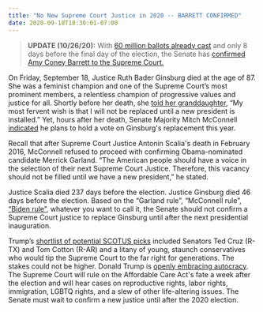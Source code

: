 ```yaml
---
title: "No New Supreme Court Justice in 2020 -- BARRETT CONFIRMED"
date: 2020-09-18T18:30:01-07:00
---
```

>**UPDATE (10/26/20):** With [60 million ballots already cast](https://www.cnn.com/politics/live-news/us-election-news-10-26-2020/h_81895e69f852e7de3317d56d421a8abe) and only 8 days before the final day of the election, the Senate has [confirmed Amy Coney Barrett to the Supreme Court.](https://www.washingtonpost.com/politics/courts_law/senate-court-barrett-trump/2020/10/26/df76c07e-1789-11eb-befb-8864259bd2d8_story.html) 

On Friday, September 18, Justice Ruth Bader Ginsburg died at the age of 87. She was a feminist champion and one of the Supreme Court’s most prominent members, a relentless champion of progressive values and justice for all. Shortly before her death, she [told her granddaughter](https://www.npr.org/2020/09/18/100306972/justice-ruth-bader-ginsburg-champion-of-gender-equality-dies-at-87), “My most fervent wish is that I will not be replaced until a new president is installed.” Yet, hours after her death, Senate Majority Mitch McConnell [indicated](https://www.npr.org/sections/death-of-ruth-bader-ginsburg/2020/09/18/914650878/mcconnell-trumps-nominee-to-replace-ginsburg-will-receive-a-vote-in-the-senate?utm_source=dlvr.it&utm_medium=twitter) he plans to hold a vote on Ginsburg's replacement this year. 

Recall that after Supreme Court Justice Antonin Scalia's death in February 2016, McConnell refused to proceed with confirming Obama-nominated candidate Merrick Garland. “The American people should have a voice in the selection of their next Supreme Court Justice. Therefore, this vacancy should not be filled until we have a new president,” he stated. 

Justice Scalia died 237 days before the election. Justice Ginsburg died 46 days before the election. Based on the “Garland rule”, “McConnell rule”, [“Biden rule”](https://www.washingtonpost.com/politics/joe-biden-in-1992-no-nominations-to-the-supreme-court-in-an-election-year/2016/02/22/ea8cde5a-d9b1-11e5-925f-1d10062cc82d_story.html), whatever you want to call it, the Senate should not confirm a Supreme Court justice to replace Ginsburg until after the next presidential inauguration.

Trump’s [shortlist of potential SCOTUS picks](https://www.scotusblog.com/2020/09/trump-releases-new-list-of-potential-supreme-court-nominees/) included Senators Ted Cruz (R-TX) and Tom Cotton (R-AR) and a litany of young, staunch conservatives who would tip the Supreme Court to the far right for generations. The stakes could not be higher. Donald Trump is [openly embracing autocracy](https://www.npr.org/sections/death-of-ruth-bader-ginsburg/2020/09/18/914650878/mcconnell-trumps-nominee-to-replace-ginsburg-will-receive-a-vote-in-the-senate?utm_source=dlvr.it&utm_medium=twitter). The Supreme Court will rule on the Affordable Care Act's fate a week after the election and will hear cases on reproductive rights, labor rights, immigration, LGBTQ rights, and a slew of other life-altering issues. The Senate must wait to confirm a new justice until after the 2020 election.
